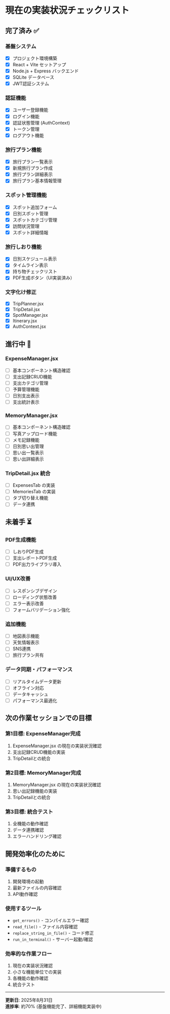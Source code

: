 # 現在の実装状況チェックリスト

## 完了済み ✅

### 基盤システム
- [x] プロジェクト環境構築
- [x] React + Vite セットアップ
- [x] Node.js + Express バックエンド
- [x] SQLite データベース
- [x] JWT認証システム

### 認証機能
- [x] ユーザー登録機能
- [x] ログイン機能
- [x] 認証状態管理 (AuthContext)
- [x] トークン管理
- [x] ログアウト機能

### 旅行プラン機能
- [x] 旅行プラン一覧表示
- [x] 新規旅行プラン作成
- [x] 旅行プラン詳細表示
- [x] 旅行プラン基本情報管理

### スポット管理機能
- [x] スポット追加フォーム
- [x] 日別スポット管理
- [x] スポットカテゴリ管理
- [x] 訪問状況管理
- [x] スポット詳細情報

### 旅行しおり機能
- [x] 日別スケジュール表示
- [x] タイムライン表示
- [x] 持ち物チェックリスト
- [x] PDF生成ボタン（UI実装済み）

### 文字化け修正
- [x] TripPlanner.jsx
- [x] TripDetail.jsx  
- [x] SpotManager.jsx
- [x] Itinerary.jsx
- [x] AuthContext.jsx

## 進行中 🚧

### ExpenseManager.jsx
- [ ] 基本コンポーネント構造確認
- [ ] 支出記録CRUD機能
- [ ] 支出カテゴリ管理
- [ ] 予算管理機能
- [ ] 日別支出表示
- [ ] 支出統計表示

### MemoryManager.jsx  
- [ ] 基本コンポーネント構造確認
- [ ] 写真アップロード機能
- [ ] メモ記録機能
- [ ] 日別思い出管理
- [ ] 思い出一覧表示
- [ ] 思い出詳細表示

### TripDetail.jsx 統合
- [ ] ExpensesTab の実装
- [ ] MemoriesTab の実装
- [ ] タブ切り替え機能
- [ ] データ連携

## 未着手 ⏳

### PDF生成機能
- [ ] しおりPDF生成
- [ ] 支出レポートPDF生成
- [ ] PDF出力ライブラリ導入

### UI/UX改善
- [ ] レスポンシブデザイン
- [ ] ローディング状態改善
- [ ] エラー表示改善
- [ ] フォームバリデーション強化

### 追加機能
- [ ] 地図表示機能
- [ ] 天気情報表示
- [ ] SNS連携
- [ ] 旅行プラン共有

### データ同期・パフォーマンス
- [ ] リアルタイムデータ更新
- [ ] オフライン対応
- [ ] データキャッシュ
- [ ] パフォーマンス最適化

## 次の作業セッションでの目標

### 第1目標: ExpenseManager完成
1. ExpenseManager.jsx の現在の実装状況確認
2. 支出記録CRUD機能の実装
3. TripDetailとの統合

### 第2目標: MemoryManager完成  
1. MemoryManager.jsx の現在の実装状況確認
2. 思い出記録機能の実装
3. TripDetailとの統合

### 第3目標: 統合テスト
1. 全機能の動作確認
2. データ連携確認
3. エラーハンドリング確認

## 開発効率化のために

### 準備するもの
1. 開発環境の起動
2. 最新ファイルの内容確認
3. API動作確認

### 使用するツール
- `get_errors()` - コンパイルエラー確認
- `read_file()` - ファイル内容確認  
- `replace_string_in_file()` - コード修正
- `run_in_terminal()` - サーバー起動/確認

### 効率的な作業フロー
1. 現在の実装状況確認
2. 小さな機能単位での実装
3. 各機能の動作確認
4. 統合テスト

---
**更新日**: 2025年8月31日  
**進捗率**: 約70% (基盤機能完了、詳細機能実装中)
